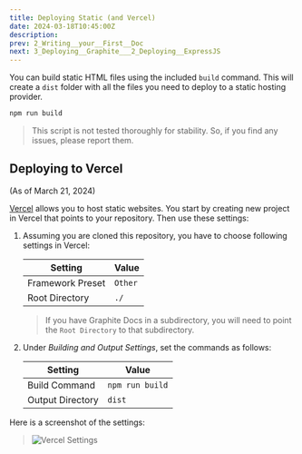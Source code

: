 ```yaml
---
title: Deploying Static (and Vercel)
date: 2024-03-18T10:45:00Z
description:
prev: 2_Writing__your__First__Doc
next: 3_Deploying__Graphite___2_Deploying__ExpressJS
---
```


You can build static HTML files using the included `build` command. This will create a `dist` folder with all the files you need to deploy to a static hosting provider.

```bash
npm run build
```

> This script is not tested thoroughly for stability. So, if you find any issues, please report them.

## Deploying to Vercel

(As of March 21, 2024)

[Vercel](https://vercel.com) allows you to host static websites. You start by creating new project in Vercel that points to your repository. Then use these settings:

1. Assuming you are cloned this repository, you have to choose following settings in Vercel:

    | Setting          | Value   |
    | ---------------- | ------- |
    | Framework Preset | `Other` |
    | Root Directory   | `./`    |

    > If you have Graphite Docs in a subdirectory, you will need to point the `Root Directory` to that subdirectory.

2. Under _Building and Output Settings_, set the commands as follows:

    | Setting          | Value           |
    | ---------------- | --------------- |
    | Build Command    | `npm run build` |
    | Output Directory | `dist`          |

Here is a screenshot of the settings:

> ![Vercel Settings](images/vercel_deploy_settings.webp)
